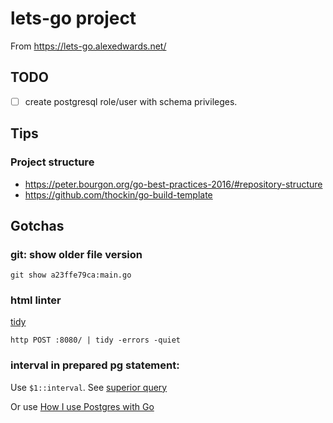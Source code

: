 # lets-go project

From https://lets-go.alexedwards.net/

## TODO

- [ ] create postgresql role/user with schema privileges.

## Tips

### Project structure

- https://peter.bourgon.org/go-best-practices-2016/#repository-structure
- https://github.com/thockin/go-build-template

## Gotchas

### git: show older file version

`git show a23ffe79ca:main.go`

### html linter

[tidy](https://www.html-tidy.org/)

`http POST :8080/ | tidy -errors -quiet`

### interval in prepared pg statement:

Use `$1::interval`. See [superior query](https://dba.stackexchange.com/questions/208580/passing-value-of-datatype-interval-in-parametrized-query)

Or use [How I use Postgres with Go](https://jbrandhorst.com/post/postgres/)

